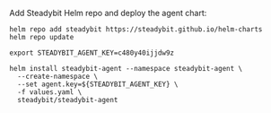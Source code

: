 Add Steadybit Helm repo and deploy the agent chart:

```
helm repo add steadybit https://steadybit.github.io/helm-charts
helm repo update

export STEADYBIT_AGENT_KEY=c480y40ijjdw9z

helm install steadybit-agent --namespace steadybit-agent \
  --create-namespace \
  --set agent.key=${STEADYBIT_AGENT_KEY} \
  -f values.yaml \
  steadybit/steadybit-agent
```
